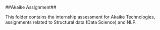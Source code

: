 ##Akaike Assignment##

This folder contains the internship assessment for Akaike Technologies, assignments related to Structural data (Data Science) and NLP.